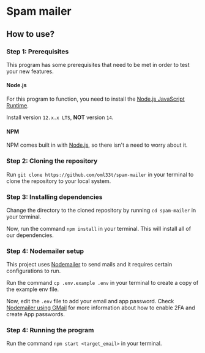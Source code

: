 # Spam mailer

## How to use?

### Step 1: Prerequisites

This program has some prerequisites that need to be met in order to test your new
features.

#### Node.js

For this program to function, you need to install the
[Node.js JavaScript Runtime](https://nodejs.org/).

Install version `12.x.x LTS`, **NOT** version `14`.

#### NPM

NPM comes built in with [Node.js](#nodejs), so there isn't a need to worry about
it.

### Step 2: Cloning the repository

Run `git clone https://github.com/oml33t/spam-mailer` in your terminal to clone the 
repository to your local system.

### Step 3: Installing dependencies

Change the directory to the cloned repository by running `cd spam-mailer` in your 
terminal.

Now, run the command `npm install` in your terminal. This will install all of
our dependencies.

### Step 4: Nodemailer setup

This project uses [Nodemailer](https://nodemailer.com/) to send mails and it requires 
certain configurations to run.

Run the command `cp .env.example .env` in your terminal to create a copy of the example env file.

Now, edit the `.env` file to add your email and app password. Check 
[Nodemailer using GMail](https://nodemailer.com/usage/using-gmail/) for more information about 
how to enable 2FA and create App passwords.

### Step 4: Running the program

Run the command `npm start <target_email>` in your terminal. 
